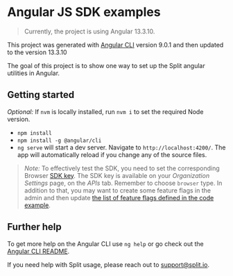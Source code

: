 # Angular JS SDK examples
> Currently, the project is using Angular 13.3.10.

This project was generated with [Angular CLI](https://github.com/angular/angular-cli) version 9.0.1 and then updated to the version 13.3.10

The goal of this project is to show one way to set up the Split angular utilities in Angular.

## Getting started
_Optional:_ If `nvm` is locally installed, run `nvm i` to set the required Node version.
- `npm install`
- `npm install -g @angular/cli`
- `ng serve` will start a dev server. Navigate to `http://localhost:4200/`. The app will automatically reload if you change any of the source files.

>_Note:_ To effectively test the SDK, you need to set the corresponding Browser [SDK key](https://help.split.io/hc/en-us/articles/360020448791-JavaScript-SDK#2-instantiate-the-sdk-and-create-a-new-split-client).
>The SDK key is available on your *Organization Settings* page, on the *APIs* tab. Remember to choose `browser` type.
>In addition to that, you may want to create some feature flags in the admin and then update [the list of feature flags defined in the code example](https://github.com/splitio/angular-sdk-examples/blob/efant_updateExample/src/app/splitio.service.ts#L27-L31).

## Further help

To get more help on the Angular CLI use `ng help` or go check out the [Angular CLI README](https://github.com/angular/angular-cli/blob/master/README.md).

If you need help with Split usage, please reach out to support@split.io.

